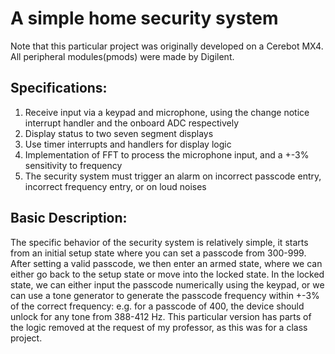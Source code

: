 # A simple home security system
Note that this particular project was originally developed on a Cerebot MX4. All peripheral modules(pmods) were made by Digilent.
## Specifications:
1. Receive input via a keypad and microphone, using the change notice interrupt handler and the onboard ADC respectively
2. Display status to two seven segment displays
3. Use timer interrupts and handlers for display logic
4. Implementation of FFT to process the microphone input, and a +-3% sensitivity to frequency
5. The security system must trigger an alarm on incorrect passcode entry, incorrect frequency entry, or on loud noises

## Basic Description:
The specific behavior of the security system is relatively simple, it starts from an initial setup state where you can set a passcode from 300-999.
After setting a valid passcode, we then enter an armed state, where we can either go back to the setup state or move into the locked state.
In the locked state, we can either input the passcode numerically using the keypad, or we can use a tone generator to generate the passcode frequency within +-3% of the correct frequency: e.g. for a passcode of 400, the device should unlock for any tone from 388-412 Hz.
This particular version has parts of the logic removed at the request of my professor, as this was for a class project.
